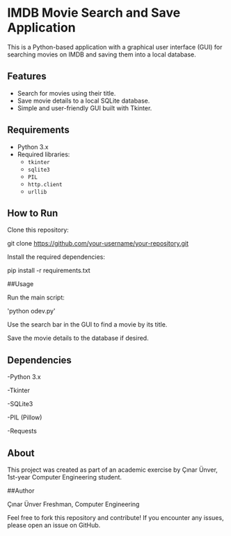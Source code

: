 # IMDB Movie Search and Save Application

This is a Python-based application with a graphical user interface (GUI) for searching movies on IMDB and saving them into a local database. 

## Features
- Search for movies using their title.
- Save movie details to a local SQLite database.
- Simple and user-friendly GUI built with Tkinter.

## Requirements
- Python 3.x
- Required libraries:
  - `tkinter`
  - `sqlite3`
  - `PIL`
  - `http.client`
  - `urllib`

## How to Run

Clone this repository:

git clone https://github.com/your-username/your-repository.git

Install the required dependencies:

pip install -r requirements.txt

##Usage

Run the main script:

'python odev.py'

Use the search bar in the GUI to find a movie by its title.

Save the movie details to the database if desired.



## Dependencies

-Python 3.x

-Tkinter

-SQLite3

-PIL (Pillow)

-Requests

## About

This project was created as part of an academic exercise by Çınar Ünver, 1st-year Computer Engineering student.

##Author

Çınar Ünver
Freshman, Computer Engineering

Feel free to fork this repository and contribute! If you encounter any issues, please open an issue on GitHub.





